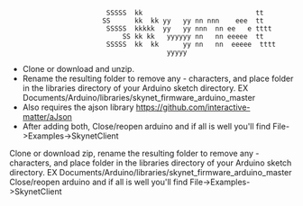  
                            SSSSS  kk                            tt    
                           SS      kk  kk yy   yy nn nnn    eee  tt    
                            SSSSS  kkkkk  yy   yy nnn  nn ee   e tttt  
                                SS kk kk   yyyyyy nn   nn eeeee  tt    
                            SSSSS  kk  kk      yy nn   nn  eeeee  tttt 
                                           yyyyy                         
 
 
* Clone or download and unzip.
* Rename the resulting folder to remove any - characters, and place folder in the libraries directory of your Arduino sketch directory. EX Documents/Arduino/libraries/skynet_firmware_arduino_master
* Also requires the ajson library https://github.com/interactive-matter/aJson
* After adding both, Close/reopen arduino and if all is well you'll find File->Examples->SkynetClient



Clone or download zip, rename the resulting folder to remove any - characters, and place folder in the libraries directory of your Arduino sketch directory. EX Documents/Arduino/libraries/skynet_firmware_arduino_master
Close/reopen arduino and if all is well you'll find File->Examples->SkynetClient
